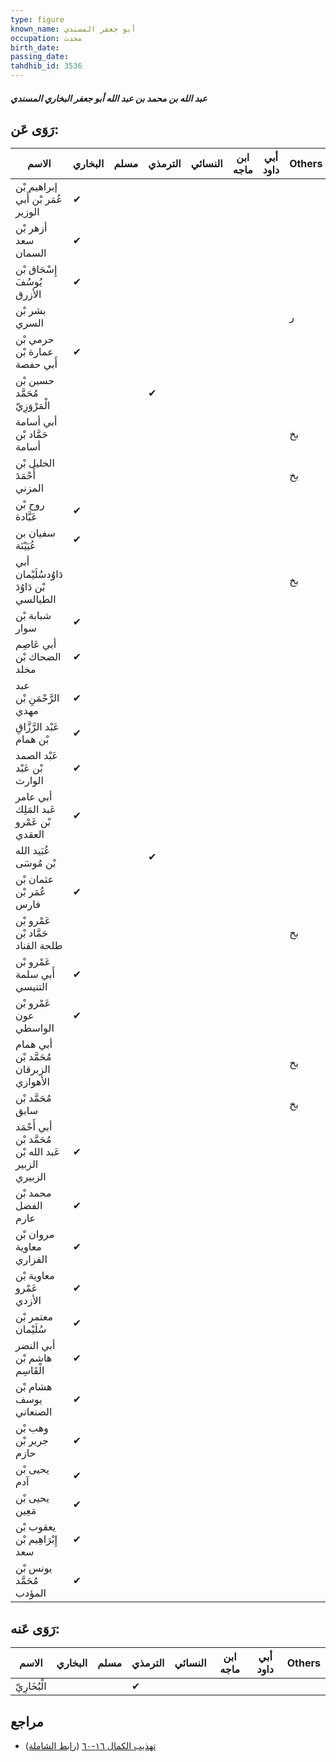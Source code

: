 ```yaml
---
type: figure
known_name: أبو جعفر المسندي
occupation: محدث
birth_date:
passing_date:
tahdhib_id: 3536
---
```

##### عبد الله بن محمد بن عبد الله أبو جعفر البخاري المسندي

## رَوَى عَن:
| الاسم                                                 | البخاري | مسلم | الترمذي | النسائي | ابن ماجه | أبي داود | Others |
| ----------------------------------------------------- | ------- | ---- | ------- | ------- | -------- | -------- | ------ |
| إبراهيم بْن عُمَر بْن أَبي الوزير                     | ✔       |      |         |         |          |          |        |
| أزهر بْن سعد السمان                                   | ✔       |      |         |         |          |          |        |
| إِسْحَاق بْن يُوسُفَ الأزرق                           | ✔       |      |         |         |          |          |        |
| بشر بْن السري                                         |         |      |         |         |          |          | ر      |
| حرمي بْن عمارة بْن أَبي حفصة                          | ✔       |      |         |         |          |          |        |
| حسين بْن مُحَمَّد الْمَرْوَزِيّ                       |         |      | ✔       |         |          |          |        |
| أبي أسامة حَمَّاد بْن أسامة                           |         |      |         |         |          |          | بخ     |
| الخليل بْن أَحْمَدَ المزني                            |         |      |         |         |          |          | بخ     |
| روح بْن عَبَّادة                                      | ✔       |      |         |         |          |          |        |
| سفيان بن عُيَيْنَة                                    | ✔       |      |         |         |          |          |        |
| أبي دَاوُدسُلَيْمان بْن دَاوُدَ الطيالسي              |         |      |         |         |          |          | بخ     |
| شبابة بْن سوار                                        | ✔       |      |         |         |          |          |        |
| أبي عَاصِم الضحاك بْن مخلد                            | ✔       |      |         |         |          |          |        |
| عبد الرَّحْمَنِ بْن مهدي                              | ✔       |      |         |         |          |          |        |
| عَبْد الرَّزَّاقِ بْن همام                            | ✔       |      |         |         |          |          |        |
| عَبْد الصمد بْن عَبْد الوارث                          | ✔       |      |         |         |          |          |        |
| أبي عامر عَبد المَلِك بْن عَمْرو العقدي               | ✔       |      |         |         |          |          |        |
| عُبَيد الله بْن مُوسَى                                |         |      | ✔       |         |          |          |        |
| عثمان بْن عُمَر بْن فارس                              | ✔       |      |         |         |          |          |        |
| عَمْرو بْن حَمَّاد بْن طلحة القناد                    |         |      |         |         |          |          | بخ     |
| عَمْرو بْن أَبي سلمة التنيسي                          | ✔       |      |         |         |          |          |        |
| عَمْرو بْن عون الواسطي                                | ✔       |      |         |         |          |          |        |
| أبي همام مُحَمَّد بْن الزبرقان الأهوازي               |         |      |         |         |          |          | بخ     |
| مُحَمَّد بْن سابق                                     |         |      |         |         |          |          | بخ     |
| أبي أَحْمَد مُحَمَّد بْن عَبد الله بْن الزبير الزبيري | ✔       |      |         |         |          |          |        |
| محمد بْن الفضل عارم                                   | ✔       |      |         |         |          |          |        |
| مروان بْن معاوية الفزاري                              | ✔       |      |         |         |          |          |        |
| معاوية بْن عَمْرو الأزدي                              | ✔       |      |         |         |          |          |        |
| معتمر بْن سُلَيْمان                                   | ✔       |      |         |         |          |          |        |
| أبي النضر هاشم بْن الْقَاسِم                          | ✔       |      |         |         |          |          |        |
| هشام بْن يوسف الصنعاني                                | ✔       |      |         |         |          |          |        |
| وهب بْن جرير بْن حازم                                 | ✔       |      |         |         |          |          |        |
| يحيى بْن آدم                                          | ✔       |      |         |         |          |          |        |
| يحيى بْن مَعِين                                       | ✔       |      |         |         |          |          |        |
| يعقوب بْن إِبْرَاهِيم بْن سعد                         | ✔       |      |         |         |          |          |        |
| يونس بْن مُحَمَّد المؤدب                              | ✔       |      |         |         |          |          |        |
## رَوَى عَنه:
| الاسم        | البخاري | مسلم | الترمذي | النسائي | ابن ماجه | أبي داود | Others |
| ------------ | ------- | ---- | ------- | ------- | -------- | -------- | ------ |
| الْبُخَارِيّ |         |      | ✔       |         |          |          |        |
## مراجع
- [تهذيب الكمال ١٦-٦٠](obsidian://open?vault=Tahdhib-al-Kamal&file=Figures/٣٥٣٦-عبد%20الله%20بن%20محمد%20بن%20عبد%20الله%20أبو%20جعفر%20البخاري%20المسندي) ([رابط الشاملة](https://shamela.ws/book/3722/8053))